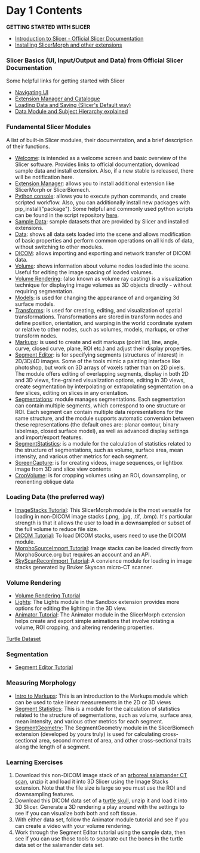 # Day 1 Contents

**GETTING STARTED WITH SLICER**

* [Introduction to Slicer - Official Slicer Documentation](https://slicer.readthedocs.io/en/latest/user_guide/getting_started.html)
* [Installing SlicerMorph and other extensions](https://github.com/SlicerMorph/Spr_2021/blob/main/TechCheckin/README.md)

### Slicer Basics (UI, Input/Output and Data) from Official Slicer Documentation
Some helpful links for getting started with Slicer
* [Navigating UI](https://slicer.readthedocs.io/en/latest/user_guide/user_interface.html)
* [Extension Manager and Catalogue](https://slicer.readthedocs.io/en/latest/user_guide/getting_started.html#extensions)
* [Loading Data and Saving (Slicer's Default way)](https://slicer.readthedocs.io/en/latest/user_guide/data_loading_and_saving.html)
* [Data Module and Subject Hierarchy explained](https://slicer.readthedocs.io/en/latest/user_guide/modules/data.html)

### Fundamental Slicer Modules
A list of built-in Slicer modules, their documentation, and a brief description of their functions.
* [Welcome](https://slicer.readthedocs.io/en/latest/user_guide/modules/slicerwelcome.html): is intended as a welcome screen and basic overview of the Slicer software. Provides links to official documentation, download sample data and install extension. Also, if a new stable is released, there will be notification here. 
* [Extension Manager](https://slicer.readthedocs.io/en/latest/user_guide/extensions_manager.html): allows you to install additional extension like SlicerMorph or SlicerBiomech.
* [Python console](https://slicer.readthedocs.io/en/latest/developer_guide/python_faq.html): allows you to execute python commands, and create scripted workflow. Also, you can additionally install new packages with pip_install("package"). Some helpful and commonly used python scripts can be found in the script repository [here](https://slicer.readthedocs.io/en/latest/developer_guide/script_repository.html).
* [Sample Data](https://slicer.readthedocs.io/en/latest/user_guide/modules/sampledata.html): sample datasets that are provided by Slicer and installed extensions. 
* [Data](https://slicer.readthedocs.io/en/latest/user_guide/modules/data.html): shows all data sets loaded into the scene and allows modification of basic properties and perform common operations on all kinds of data, without switching to other modules.
* [DICOM](https://slicer.readthedocs.io/en/latest/user_guide/modules/dicom.html): allows importing and exporting and network transfer of DICOM data.  
* [Volume](https://slicer.readthedocs.io/en/latest/user_guide/modules/volumes.html): shows information about volume nodes loaded into the scene. Useful for editing the image spacing of loaded volumes.
* [Volume Rendering](https://slicer.readthedocs.io/en/latest/user_guide/modules/volumerendering.html): (also known as volume ray casting) is a visualization technique for displaying image volumes as 3D objects directly - without requiring segmentation.
* [Models](https://slicer.readthedocs.io/en/latest/user_guide/modules/models.html): is used for changing the appearance of and organizing 3d surface models.
* [Transforms](https://slicer.readthedocs.io/en/latest/user_guide/modules/transforms.html): is used for creating, editing, and visualization of spatial transformations. Transformations are stored in transform nodes and define position, orientation, and warping in the world coordinate system or relative to other nodes, such as volumes, models, markups, or other transform nodes.
* [Markups](https://slicer.readthedocs.io/en/latest/user_guide/modules/markups.html): is used to create and edit markups (point list, line, angle, curve, closed curve, plane, ROI etc.) and adjust their display properties.
* [Segment Editor](https://slicer.readthedocs.io/en/latest/user_guide/modules/segmenteditor.html): is for specifying segments (structures of interest) in 2D/3D/4D images. Some of the tools mimic a painting interface like photoshop, but work on 3D arrays of voxels rather than on 2D pixels. The module offers editing of overlapping segments, display in both 2D and 3D views, fine-grained visualization options, editing in 3D views, create segmentation by interpolating or extrapolating segmentation on a few slices, editing on slices in any orientation.
* [Segmentations](https://slicer.readthedocs.io/en/latest/user_guide/modules/segmentations.html): module manages segmentations. Each segmentation can contain multiple segments, which correspond to one structure or ROI. Each segment can contain multiple data representations for the same structure, and the module supports automatic conversion between these representations (the default ones are: planar contour, binary labelmap, closed surface model), as well as advanced display settings and import/export features.
* [SegmentStatistics](https://slicer.readthedocs.io/en/latest/user_guide/modules/segmentstatistics.html): is a module for the calculation of statistics related to the structure of segmentations, such as volume, surface area, mean intensity, and various other metrics for each segment.
* [ScreenCapture](https://slicer.readthedocs.io/en/latest/user_guide/modules/screencapture.html): is for creating videos, image sequences, or lightbox image from 3D and slice view contents
* [CropVolume](https://slicer.readthedocs.io/en/latest/user_guide/modules/cropvolume.html): is for cropping volumes using an ROI, downsampling, or reorienting oblique data

### Loading Data (the preferred way)
* [ImageStacks Tutorial](https://github.com/SlicerMorph/Tutorials/blob/main/ImageStacks/README.md): This SlicerMorph module is the most versatile for loading in non-DICOM image stacks (.png, .jpg, .tif, .bmp). It's particular strength is that it allows the user to load in a downsampled or subset of the full volume to reduce file size.
* [DICOM Tutorial](https://github.com/SlicerMorph/Spr_2021/blob/main/Day_1/DICOM/DICOM.md): To load DICOM stacks, users need to use the DICOM module.
* [MorphoSourceImport Tutorial](https://github.com/SlicerMorph/Tutorials/blob/main/MorphoSourceImport/README.md): Image stacks can be loaded directly from MorphoSource.org but requires an account and an API.
* [SkyScanReconImport Tutorial](https://github.com/SlicerMorph/Tutorials/blob/main/SkyscanReconImport/README.md): A convience module for loading in image stacks generated by Bruker Skyscan micro-CT scanner.

### Volume Rendering 
* [Volume Rendering Tutorial](https://github.com/SlicerMorph/Spr_2021/blob/main/Day_2/VolumeRendering/VolumeRendering.md)
* [Lights](https://github.com/SlicerMorph/Spr_2021/blob/main/Day_2/Lighting/Lights.md): The Lights module in the Sandbox extension provides more options for editing the lighting in the 3D view.
* [Animator Tutorial](https://github.com/SlicerMorph/Tutorials/blob/main/Animator/README.md): The Animator module in the SlicerMorph extension helps create and export simple animations that involve rotating a volume, ROI cropping, and altering rendering properties.

[Turtle Dataset](https://gwu.box.com/s/3lr8n1ceqp0c4asz88j5o98r0pesvurc)

### Segmentation 
* [Segment Editor Tutorial](https://github.com/SlicerMorph/Tutorials/tree/main/Segmentation)

### Measuring Morphology
* [Intro to Markups](https://github.com/SlicerMorph/Tutorials/tree/main/Markups_1): This is an introduction to the Markups module which can be used to take linear measurements in the 2D or 3D views
* [Segment Statistics](https://slicer.readthedocs.io/en/v4.11/user_guide/modules/segmentstatistics.html): This is a module for the calculation of statistics related to the structure of segmentations, such as volume, surface area, mean intensity, and various other metrics for each segment.
* [SegmentGeometry](https://github.com/jmhuie/SlicerBiomech/blob/main/Tutorials/SegmentGeometry/README.md): The SegmentGeometry module in the SlicerBiomech extension (developed by yours truly) is used for calculating cross-sectional area, second moment of area, and other cross-sectional traits along the length of a segment.

### Learning Exercises
1. Download this non-DICOM image stack of an [arboreal salamander CT scan](), unzip it and load it into 3D Slicer using the Image Stacks extension. Note that the file size is large so you must use the ROI and downsampling features.
2. Download this DICOM data set of a [turtle skull](https://gwu.box.com/s/3lr8n1ceqp0c4asz88j5o98r0pesvurc), unzip it and load it into 3D Slicer. Generate a 3D rendering a play around with the settings to see if you can visualize both both and soft tissue.
3. With either data set, follow the Animator module tutorial and see if you can create a video with your volume rendering.
4. Work through the Segment Editor tutorial using the sample data, then see if you can use those tools to separate out the bones in the turtle data set or the salamander data set.

